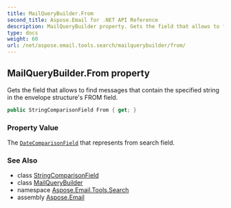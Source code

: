 ```yaml
---
title: MailQueryBuilder.From
second_title: Aspose.Email for .NET API Reference
description: MailQueryBuilder property. Gets the field that allows to find messages that contain the specified string in the envelope structures FROM field
type: docs
weight: 60
url: /net/aspose.email.tools.search/mailquerybuilder/from/
---
```

## MailQueryBuilder.From property

Gets the field that allows to find messages that contain the specified string in the envelope structure's FROM field.

```csharp
public StringComparisonField From { get; }
```

### Property Value

The [`DateComparisonField`](../../datecomparisonfield/) that represents from search field.

### See Also

* class [StringComparisonField](../../stringcomparisonfield/)
* class [MailQueryBuilder](../)
* namespace [Aspose.Email.Tools.Search](../../mailquerybuilder/)
* assembly [Aspose.Email](../../../)


